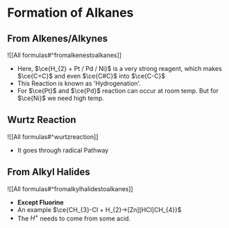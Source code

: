 # Formation of Alkanes
## From Alkenes/Alkynes
![[All formulas#^fromalkenestoalkanes]]
- Here, $\ce{H_{2} + Pt / Pd / Ni}$ is a very strong reagent, which makes
  $\ce{C=C}$ and even $\ce{C#C}$ into $\ce{C-C}$
- This Reaction is known as 'Hydrogenation'.
- For $\ce{Pt}$ and $\ce{Pd}$ reaction can occur at room temp. But for $\ce{Ni}$ we need high temp.

## Wurtz Reaction
![[All formulas#^wurtzreaction]]
- It goes through radical Pathway

## From Alkyl Halides 
![[All formulas#^fromalkylhalidestoalkanes]]
- **Except Fluorine** 
- An example $\ce{CH_{3}-Cl + H_{2}->[Zn][HCl]CH_{4}}$
- The $H^+$ needs to come from some acid.